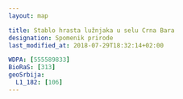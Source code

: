 ```yaml
---
layout: map

title: Stablo hrasta lužnjaka u selu Crna Bara
designation: Spomenik prirode
last_modified_at: 2018-07-29T18:32:14+02:00

WDPA: [555589833]
BioRaS: [313]
geoSrbija:
  L1_182: [106]
---
```

